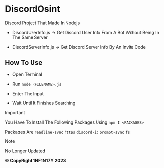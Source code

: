 # DiscordOsint
Discord Project That Made In Nodejs

- DiscordUserInfo.js -> Get Discord User Info From A Bot Without Being In The Same Server

- DiscordServerInfo.js -> Get Discord Server Info By An Invite Code

## How To Use

- Open Terminal

- Run `node <FILENAME>.js`

- Enter The Input

- Wait Until It Finishes Searching

> [!IMPORTANT]
> You Have To Install The Following Packages Using `npm I <PACKAGES>`
>
> Packages Are `readline-sync` `https` `discord-id` `prompt-sync` `fs`

> [!NOTE]
> No Longer Updated

**&copy; CopyRight 1NF1N17Y 2023**
